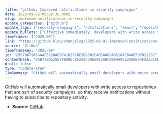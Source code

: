 ```yaml
---
title: "github: Improved notifications in security campaigns"
date: 2025-09-02T09:29:30.000Z
slug: improved-notifications-in-security-campaigns
update_categories: ["github"]
update_tags: ["security-campaigns", "notifications", "email", "repositories", "developers", "changelog", "github"]
update_bullets: ["Effective immediately, developers with write access to repos in security campaigns will get email notifications automatically.", "Previously, users had to subscribe to \"All activity\" on a repository to receive these notifications.", "This change reduces manual subscription overhead and helps teams stay aware of security campaign updates.", "No configuration is required for eligible write-access users; notifications are sent by default.", "The update is announced in the GitHub Changelog under security campaign improvements."]
timeframes: ["2025-09"]
link: "https://github.blog/changelog/2025-09-01-improved-notifications-in-security-campaigns"
source: "GitHub"
timeframeKey: "2025-09"
id: "29570672A54AAEE18BAEB74182738E2B2882C4B5A088A95184E04AE507D2125C"
contentHash: "6AB725D625E2FBD86C85250C306E94268C8B89A96E25E6B64FAA331CDEE9CE1D"
draft: false
type: "update-item"
llmSummary: "GitHub will automatically email developers with write access to repositories that are part of security campaigns, so they receive notifications without having to subscribe to repository activity."
---
```


GitHub will automatically email developers with write access to repositories that are part of security campaigns, so they receive notifications without having to subscribe to repository activity.

- **Source:** [GitHub](https://github.blog/changelog/2025-09-01-improved-notifications-in-security-campaigns)
